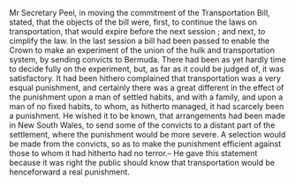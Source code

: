 Mr Secretary Peel, in moving the commitment of the
                        Transportation Bill, stated, that the objects of the bill
                    were, first, to continue the laws on transportation, that would expire
                    before the next session ; and next, to cimplify the law. In the last
                    session a bill had been passed to enable the Crown to make an experiment
                    of the union of the hulk and transportation system, by sending
                    convicts to Bermuda. There had been as yet hardly time to decide fully on the experiment, but, as far as it could be judged of, it
                    was satisfactory. It had been hithero complained that transportation was a very esqual punishment, and certainly there was a
                    great different in the effect of the punishment upon a man of settled habits, and with a family, and upon a man of no fixed habits, to
                    whom, as hitherto managed, it had scarcely been a punishment. He wished it to be known, that arrangements had been made in New South
                    Wales, to send some of the convicts to a distant part of the settlement, where the punishment would be more severe. A selection
                    would be made from the convicts, so as to make the punishment
                    efficient against those to whom it had hitherto had no terror.–
                    He gave this statement because it was right the public should know
                    that transportation would be henceforward a real punishment.
